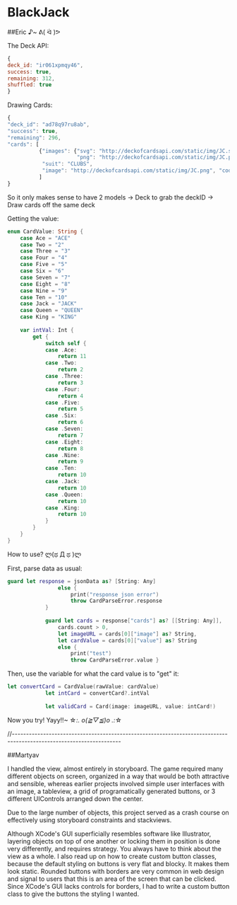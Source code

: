 # BlackJack

##Eric ♪~ ᕕ( ᐛ )ᕗ 

The Deck API:
```Javascript
{
deck_id: "ir061xpmqy46",
success: true,
remaining: 312,
shuffled: true
}
```
Drawing Cards:
```Javascript
{
"deck_id": "ad78q97ru8ab",
"success": true,
"remaining": 296,
"cards": [
          {"images": {"svg": "http://deckofcardsapi.com/static/img/JC.svg",
                      "png": "http://deckofcardsapi.com/static/img/JC.png"},
           "suit": "CLUBS",
           "image": "http://deckofcardsapi.com/static/img/JC.png", "code": "JC", "value": "JACK"}
          ]
}
```


So it only makes sense to have 2 models
-> Deck to grab the deckID
-> Draw cards off the same deck
 
 
Getting the value:
```Swift
enum CardValue: String {
    case Ace = "ACE"
    case Two = "2"
    case Three = "3"
    case Four = "4"
    case Five = "5"
    case Six = "6"
    case Seven = "7"
    case Eight = "8"
    case Nine = "9"
    case Ten = "10"
    case Jack = "JACK"
    case Queen = "QUEEN"
    case King = "KING"
    
    var intVal: Int {
        get {
            switch self {
            case .Ace:
                return 11
            case .Two:
                return 2
            case .Three:
                return 3
            case .Four:
                return 4
            case .Five:
                return 5
            case .Six:
                return 6
            case .Seven:
                return 7
            case .Eight:
                return 8
            case .Nine:
                return 9
            case .Ten:
                return 10
            case .Jack:
                return 10
            case .Queen:
                return 10
            case .King:
                return 10
            }
        }
    }
}
```


How to use?  ლ(ಥ Д ಥ )ლ

First, parse data as usual:
```Swift
guard let response = jsonData as? [String: Any]
                else {
                    print("response json error")
                    throw CardParseError.response
            }
            
            guard let cards = response["cards"] as? [[String: Any]],
                cards.count > 0,
                let imageURL = cards[0]["image"] as? String,
                let cardValue = cards[0]["value"] as? String
                else {
                    print("test")
                    throw CardParseError.value }
```

Then, use the variable for what the card value is to "get" it:
```Swift
let convertCard = CardValue(rawValue: cardValue)
            let intCard = convertCard?.intVal
            
            let validCard = Card(image: imageURL, value: intCard!)
```

Now you try! Yayy!!~ ☆*:. o(≧▽≦)o .:*☆


//--------------------------------------------------------------------------------------------------------------------

##Martyav 

I handled the view, almost entirely in storyboard. The game required many different objects on screen, organized in a way that would be both attractive and sensible, whereas earlier projects involved simple user interfaces with an image, a tableview, a grid of programatically generated buttons, or 3 different UIControls arranged down the center. 

Due to the large number of objects, this project served as a crash course on effectively using storyboard constraints and stackviews. 

Although XCode's GUI superficially resembles software like Illustrator, layering objects on top of one another or locking them in position is done very differently, and requires strategy. You always have to think about the view as a whole. I also read up on how to create custom button classes, because the default styling on buttons is very flat and blocky. It makes them look static. Rounded buttons with borders are very common in web design and signal to users that this is an area of the screen that can be clicked. Since XCode's GUI lacks controls for borders, I had to write a custom button class to give the buttons the styling I wanted.
